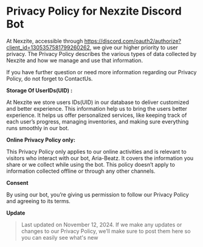 # Privacy Policy for Nexzite Discord Bot

At Nexzite, accessible through https://discord.com/oauth2/authorize?client_id=1305357581799260262, we give our higher priority to user privacy. The Privacy Policy describes the various types of data collected by Nexzite and how we manage and use that information.

If you have further question or need  more information regarding our Privacy Policy, do not forget to ContactUs.

**Storage Of UserIDs(UID) :**

At Nexzite we store users IDs(UID) in our database to deliver customized and better experience. This information help us to bring the users better experience.  It helps us offer personalized services, like keeping track of each user’s progress, managing inventories, and making sure everything runs smoothly in our bot.

**Online Privacy Policy only:**

This Privacy Policy only applies to our online activities and is relevant to visitors who interact with our bot, Aria-Beatz. It covers the information you share or we collect while using the bot. This policy doesn’t apply to information collected offline or through any other channels.

**Consent**

By using our bot, you’re giving us permission to follow our Privacy Policy and agreeing to its terms.

**Update**
> Last updated on November 12, 2024. If we make any updates or changes to our Privacy Policy, we’ll make sure to post them here so you can easily see what's new
